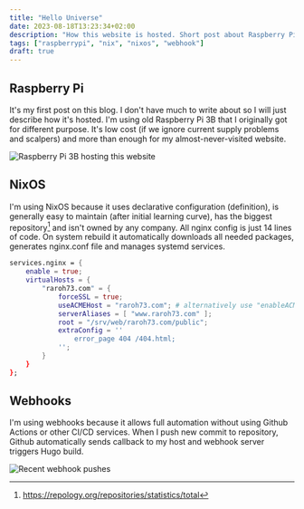 ```yaml
---
title: "Hello Universe"
date: 2023-08-18T13:23:34+02:00
description: "How this website is hosted. Short post about Raspberry Pi, NixOS and webhooks"
tags: ["raspberrypi", "nix", "nixos", "webhook"]
draft: true
---
```

## Raspberry Pi

It's my first post on this blog. I don't have much to write about so I will just describe how it's hosted. I'm using old Raspberry Pi 3B that I originally got for different purpose. It's low cost (if we ignore current supply problems and scalpers) and more than enough for my almost-never-visited website.

![Raspberry Pi 3B hosting this website](/avatar.avif "Raspberry Pi 3B hosting this website")

## NixOS

I'm using NixOS because it uses declarative configuration (definition), is generally easy to maintain (after initial learning curve), has the biggest repository[^1] and isn't owned by any company. All nginx config is just 14 lines of code. On system rebuild it automatically downloads all needed packages, generates nginx.conf file and manages systemd services.

```nix
services.nginx = {
    enable = true;
    virtualHosts = {
        "raroh73.com" = {
            forceSSL = true;
            useACMEHost = "raroh73.com"; # alternatively use "enableACME = true";
            serverAliases = [ "www.raroh73.com" ];
            root = "/srv/web/raroh73.com/public";
            extraConfig = ''
                error_page 404 /404.html;
            '';
        }
    }
};
```

## Webhooks

I'm using webhooks because it allows full automation without using Github Actions or other CI/CD services. When I push new commit to repository, Github automatically sends callback to my host and webhook server triggers Hugo build.

![Recent webhook pushes](/images/webhook-pushes.avif "Recent webhook pushes")

[^1]: <https://repology.org/repositories/statistics/total>
